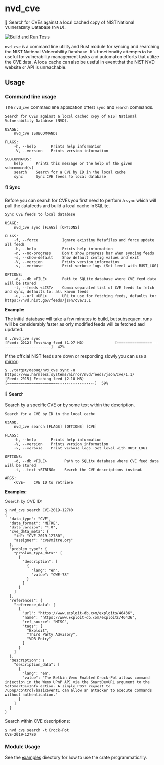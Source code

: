 # nvd_cve
🔎 Search for CVEs against a local cached copy of NIST National Vulnerability Database (NVD).

[![Build and Run Tests](https://github.com/travispaul/nvd_cve/actions/workflows/build_and_test.yml/badge.svg)](https://github.com/travispaul/nvd_cve/actions/workflows/build_and_test.yml)

`nvd_cve` is a command line utility and Rust module for syncing and searching the NIST National Vulnerability Database.
It's functionality attempts to be useful for vulnerability management tasks and automation efforts that utilize the CVE
data. A local cache can also be useful in event that the NIST NVD website or API is unreachable.

## Usage

### Command line usage

The `nvd_cve` command line application offers `sync` and `search` commands.

```
Search for CVEs against a local cached copy of NIST National Vulnerability Database (NVD).

USAGE:
    nvd_cve [SUBCOMMAND]

FLAGS:
    -h, --help       Prints help information
    -V, --version    Prints version information

SUBCOMMANDS:
    help      Prints this message or the help of the given subcommand(s)
    search    Search for a CVE by ID in the local cache
    sync      Sync CVE feeds to local database
```

#### 🔃 Sync

Before you can search for CVEs you first need to perform a `sync` which will pull the datafeeds and build a local cache in SQLite.

```
Sync CVE feeds to local database

USAGE:
    nvd_cve sync [FLAGS] [OPTIONS]

FLAGS:
    -f, --force           Ignore existing Metafiles and force update all feeds
    -h, --help            Prints help information
    -n, --no-progress     Don't show progress bar when syncing feeds
    -s, --show-default    Show default config values and exit
    -V, --version         Prints version information
    -v, --verbose         Print verbose logs (Set level with RUST_LOG)

OPTIONS:
    -d, --db <FILE>       Path to SQLite database where CVE feed data will be stored
    -l, --feeds <LIST>    Comma separated list of CVE feeds to fetch and sync, defaults to: all known feeds
    -u, --url <URL>       URL to use for fetching feeds, defaults to: https://nvd.nist.gov/feeds/json/cve/1.1
```

**Example:**

The initial database will take a few minutes to build, but subsequent runs
will be considerably faster as only modified feeds will be fetched and updated.

```
$ ./nvd_cve sync
[Feed: 2012] Fetching feed (1.97 MB)              [================------------------------]  42%
```

If the official NIST feeds are down or responding slowly you can use a [mirror](https://www.harmless.systems/mirror/nvd/index.html):

```
$ ./target/debug/nvd_cve sync -u https://www.harmless.systems/mirror/nvd/feeds/json/cve/1.1/    
[Feed: 2015] Fetching feed (2.10 MB)              [=======================-----------------]  59%
```

#### 🔎 Search

Search by a specific CVE or by some text within the description.

```
Search for a CVE by ID in the local cache

USAGE:
    nvd_cve search [FLAGS] [OPTIONS] [CVE]

FLAGS:
    -h, --help       Prints help information
    -V, --version    Prints version information
    -v, --verbose    Print verbose logs (Set level with RUST_LOG)

OPTIONS:
    -d, --db <FILE>        Path to SQLite database where CVE feed data will be stored
    -t, --text <STRING>    Search the CVE descriptions instead.

ARGS:
    <CVE>    CVE ID to retrieve
```

**Examples:**

Search by CVE ID:
```
$ nvd_cve search CVE-2019-12780
{
  "data_type": "CVE",
  "data_format": "MITRE",
  "data_version": "4.0",
  "cve_data_meta": {
    "id": "CVE-2019-12780",
    "assigner": "cve@mitre.org"
  },
  "problem_type": {
    "problem_type_data": [
      {
        "description": [
          {
            "lang": "en",
            "value": "CWE-78"
          }
        ]
      }
    ]
  },
  "references": {
    "reference_data": [
      {
        "url": "https://www.exploit-db.com/exploits/46436",
        "name": "https://www.exploit-db.com/exploits/46436",
        "ref_source": "MISC",
        "tags": [
          "Exploit",
          "Third Party Advisory",
          "VDB Entry"
        ]
      }
    ]
  },
  "description": {
    "description_data": [
      {
        "lang": "en",
        "value": "The Belkin Wemo Enabled Crock-Pot allows command injection in the Wemo UPnP API via the SmartDevURL argument to the SetSmartDevInfo action. A simple POST request to /upnp/control/basicevent1 can allow an attacker to execute commands without authentication."
      }
    ]
  }
}
```

Search within CVE descriptions:

```
$ nvd_cve search -t Crock-Pot
CVE-2019-12780
```

### Module Usage

See the [examples](examples/) directory for how to use the crate programmatically.